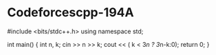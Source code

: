 # Codeforcescpp-194A
#include <bits/stdc++.h>
using namespace std;

int main() {
	int n, k;
	cin >> n >> k;
	cout << ( k < 3*n ? 3*n-k:0);
	return 0;
}
